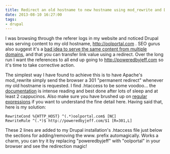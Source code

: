 ```yaml
---
title: Redirect an old hostname to new hostname using mod_rewrite and Drupal
date: 2013-08-10 16:27:00
tags:
- drupal
---
```

I was browsing through the referer logs in my website and noticed Drupal was serving content to my old hostname, http://oolportal.com . SEO gurus also suggest it's a [bad idea to serve the same content from multiple domains](http://searchenginewatch.com/article/2219759/Multiple-Domain-Choice-SEO-Considerations-of-Single-vs.-Multiple-Domains), and that you can transfer link value using a redirect. Over the long run I want the references to all end up going to http://poweredbyjeff.com so it's time to take corrective action.
<!-- more -->
The simplest way I have found to achieve this is to have Apache's mod_rewrite simply send the browser a 301 "permanent redirect" whenever my old hostname is requested. I find .htaccess to be some voodoo... the [documentation](http://httpd.apache.org/docs/2.0/misc/rewriteguide.html) is intense reading and best done after lots of sleep and at least 2 cappucinos. Also make sure you have brushed up on [regular expressions](http://www.regular-expressions.info/reference.html) if you want to understand the fine detail here. Having said that, here is my solution:
```
RewriteCond %{HTTP_HOST} ^(.*)oolportal.com$ [NC]
RewriteRule ^(.*)$ http://poweredbyjeff.com/$1 [R=301,L]
```
These 2 lines are added to my Drupal installation's .htaccess file just below the sections for adding/removing the www. prefix automagically. Works a charm, you can try it by replacing "poweredbyjeff" with "oolportal" in your browser and see the redirection magic!
